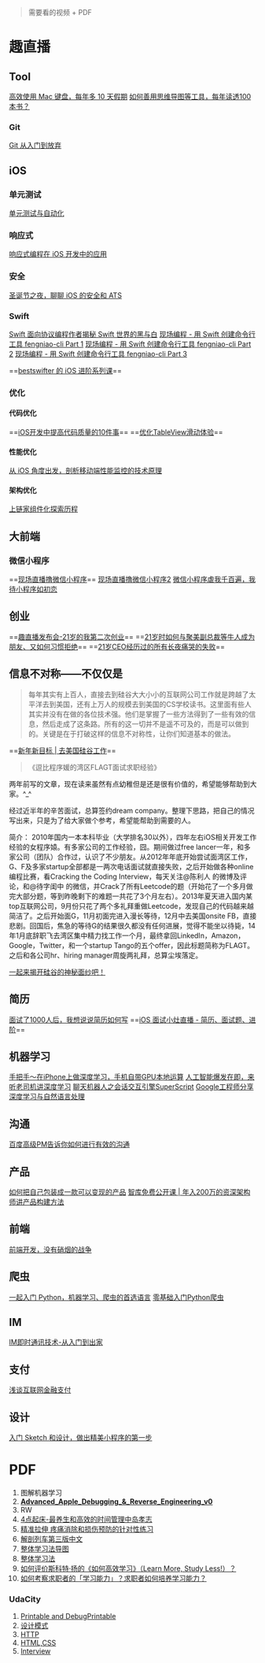 
> 需要看的视频 + PDF 

# 趣直播

## Tool
[高效使用 Mac 键盘，每年多 10 天假期](http://m.quzhiboapp.com/#!/intro/193)
[如何善用思维导图等工具，每年读透100本书？](http://m.quzhiboapp.com/#!/intro/125)

### Git
[Git 从入门到放弃](http://m.quzhiboapp.com/#!/intro/68)

## iOS
### 单元测试
[单元测试与自动化](http://m.quzhiboapp.com/#!/intro/214)

### 响应式
[响应式编程在 iOS 开发中的应用](http://m.quzhiboapp.com/#!/intro/204)

### 安全

[圣诞节之夜，聊聊 iOS 的安全和 ATS](http://m.quzhiboapp.com/#!/intro/252)

### Swift
[Swift 面向协议编程作者揭秘 Swift 世界的黑与白](http://m.quzhiboapp.com/#!/intro/253)
[现场编程 - 用 Swift 创建命令行工具 fengniao-cli Part 1](http://m.quzhiboapp.com/#!/intro/391)
[现场编程 - 用 Swift 创建命令行工具 fengniao-cli Part 2](http://m.quzhiboapp.com/#!/intro/401)
[现场编程 - 用 Swift 创建命令行工具 fengniao-cli Part 3](http://m.quzhiboapp.com/#!/intro/409)

==[bestswifter 的 iOS 进阶系列课](http://m.quzhiboapp.com/?sessionToken=GWUol3EHFuQPyc3AUZdvUqmGIZDK6tTD&liveId=515#!/live/515)==


### 优化
####  代码优化
==[iOS开发中提高代码质量的10件事](http://m.quzhiboapp.com/#!/intro/134)==
==[优化TableView滑动体验](http://m.quzhiboapp.com/#!/intro/173)==


#### 性能优化
[从 iOS 角度出发，剖析移动端性能监控的技术原理](http://m.quzhiboapp.com/#!/intro/392)

#### 架构优化
[上链家组件化探索历程](http://m.quzhiboapp.com/#!/intro/407)

## 大前端

### 微信小程序
==[现场直播撸微信小程序](http://m.quzhiboapp.com/#!/intro/239)==
[现场直播撸微信小程序2](http://m.quzhiboapp.com/#!/intro/295)
[微信小程序虐我千百遍，我待小程序如初恋](http://m.quzhiboapp.com/#!/intro/281)

## 创业
==[趣直播发布会-21岁的我第二次创业](http://m.quzhiboapp.com/#!/intro/7)==
==[21岁时如何与聚美副总裁等牛人成为朋友、又如何习惯拒绝](http://m.quzhiboapp.com/#!/intro/99)==
==[21岁CEO经历过的所有长夜痛哭的失败](http://m.quzhiboapp.com/#!/intro/30)==

## 信息不对称——不仅仅是

>每年其实有上百人，直接去到硅谷大大小小的互联网公司工作就是跨越了太平洋去到美国，还有上万人的规模去到美国的CS学校读书。这里面有些人其实并没有在做的各位技术强。他们是掌握了一些方法得到了一些有效的信息，然后走成了这条路。所有的这一切并不是遥不可及的，而是可以做到的。关键是在于打破这样的信息不对称性，让你们知道基本的做法。

==[新年新目标 | 去美国硅谷工作](http://m.quzhiboapp.com/#!/intro/291)==
>《逗比程序媛的湾区FLAGT面试求职经验》

两年前写的文章，现在读来虽然有点幼稚但是还是很有价值的，希望能够帮助到大家。^_^

经过近半年的辛苦面试，总算签约dream company。整理下思路，把自己的情况写出来，只是为了给大家做个参考，希望能帮助到需要的人。

简介： 2010年国内一本本科毕业（大学排名30以外），四年左右iOS相关开发工作经验的女程序媴。有多家公司的工作经验，囧。期间做过free lancer一年，和多家公司（团队）合作过，认识了不少朋友。从2012年年底开始尝试面湾区工作，G、F及多家startup全部都是一两次电话面试就直接失败，之后开始做各种online编程比赛，看Cracking the Coding Interview，每天关注@陈利人 的微博及评论，和@待字闺中 的微信，并Crack了所有Leetcode的题（开始花了一个多月做完大部分题，等到昨晚剩下的难题一共花了3个月左右）。2013年夏天进入国内某top互联网公司，9月份只花了两个多礼拜重做Leetcode，发现自己的代码越来越简洁了。之后开始面G，11月初面完进入漫长等待，12月中去美国onsite FB，直接悲剧。回国后，焦急的等待G的结果很久都没有任何进展，觉得不能坐以待毙，14年1月底辞职飞去湾区集中精力找工作一个月，最终拿回LinkedIn，Amazon，Google，Twitter，和一个startup Tango的五个offer，因此标题简称为FLAGT。之后和各公司hr、hiring manager周旋两礼拜，总算尘埃落定。


[一起来揭开硅谷的神秘面纱吧！](http://m.quzhiboapp.com/#!/intro/102)

## 简历
[面试了1000人后，我想说说简历如何写](http://m.quzhiboapp.com/#!/intro/80)
==[iOS 面试小灶直播 - 简历、面试题、进阶](http://m.quzhiboapp.com/#!/intro/115)==

## 机器学习
[手把手～在iPhone上做深度学习，手机自带GPU本地运算](http://m.quzhiboapp.com/#!/intro/420)
[人工智能爆发在即，来听老司机讲深度学习](http://m.quzhiboapp.com/#!/intro/310)
[聊天机器人之会话交互引擎SuperScript](http://m.quzhiboapp.com/#!/intro/446)
[Google工程师分享深度学习与自然语言处理](http://m.quzhiboapp.com/#!/intro/453)

## 沟通
[百度高级PM告诉你如何进行有效的沟通](http://m.quzhiboapp.com/#!/intro/483)

## 产品
[如何把自己包装成一款可以变现的产品](http://m.quzhiboapp.com/#!/intro/443)
[智库免费公开课 | 年入200万的资深架构师讲产品构建方法](http://m.quzhiboapp.com/#!/intro/255)

## 前端
[前端开发，没有硝烟的战争](http://m.quzhiboapp.com/#!/intro/427)

## 爬虫
[一起入门 Python，机器学习、爬虫的首选语言](http://m.quzhiboapp.com/#!/intro/413)
[零基础入门Python爬虫](http://m.quzhiboapp.com/#!/intro/522)

## IM
[IM即时通讯技术-从入门到出家](http://m.quzhiboapp.com/#!/intro/25)

## 支付
[浅谈互联网金融支付](http://m.quzhiboapp.com/#!/intro/399)

## 设计
[入门 Sketch 和设计，做出精美小程序的第一步](http://m.quzhiboapp.com/#!/intro/289)

# PDF
1. 图解机器学习
2. [**Advanced_Apple_Debugging_&_Reverse_Engineering_v0**](https://www.raywenderlich.com/161106/introducing-advanced-apple-debugging-reverse-engineering)
3. RW
4. [4点起床-最养生和高效的时间管理中岛孝志]()
5. [精准拉伸 疼痛消除和损伤预防的针对性练习]()
6. [解剖列车第三版中文]()
7. [整体学习法导图](https://zhuanlan.zhihu.com/p/22693867)
8. [整体学习法](http://www.jianshu.com/p/9a5f27173424)
9. [如何评价斯科特·扬的《如何高效学习》（Learn More, Study Less!）？](https://www.zhihu.com/question/23043048)
10. [如何考察求职者的「学习能力」？求职者如何培养学习能力？](https://www.zhihu.com/question/20107788/answer/14002070)






### UdaCity

1. [Printable and DebugPrintable](https://classroom.udacity.com/courses/ud774/lessons/4377638660/concepts/43908686170923)
2. [设计模式](https://classroom.udacity.com/courses/ud1029/lessons/a27e7e59-dfcd-4368-98fb-bf1bf9c31dc3/concepts/6e20466a-3b38-4c3d-abdc-df4672fcd2ce)
3. [HTTP](https://classroom.udacity.com/courses/ud303/lessons/6ff26dd7-51d6-49b3-9f90-41377bff4564/concepts/ab2f6d8d-fef4-4997-9768-e6e73325b9cb)
4. [HTML,CSS](https://classroom.udacity.com/courses/ud304/lessons/2617868617/concepts/27713785570923)
5. [Interview](https://classroom.udacity.com/nanodegrees/nd004/parts/a98f5fbf-0b2a-457d-8f06-7025979cf2bc)


